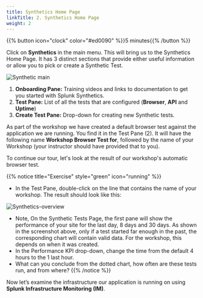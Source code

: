 ```yaml
---
title: Synthetics Home Page
linkTitle: 2. Synthetics Home Page
weight: 2
---
```


{{% button icon="clock" color="#ed0090" %}}5 minutes{{% /button %}}

Click on **Synthetics** in the main menu. This will bring us to the Synthetics Home Page. It has 3 distinct sections that provide either useful information or allow you to pick or create a Synthetic Test.

![Synthetic main](../images/synthetics-main.png)

1. **Onboarding Pane:** Training videos and links to documentation to get you started with Splunk Synthetics.
2. **Test Pane:** List of all the tests that are configured (**Browser**, **API** and **Uptime**)
3. **Create Test Pane:** Drop-down for creating new Synthetic tests.

As part of the workshop we have created a default browser test against the application we are running. You find it in the Test Pane (2). It will have the following name **Workshop Browser Test for**, followed by the name of your Workshop (your instructor should have provided that to you).

To continue our tour, let's look at the result of our workshop's automatic browser test.  

{{% notice title="Exercise" style="green" icon="running" %}}

* In the Test Pane, double-click on the line that contains the name of your workshop. The result should look like this:

![Synthetics-overview](../images/synthetics-test-overview.png)

* Note, On the Synthetic Tests Page, the first pane will show the performance of your site for the last day, 8 days and 30 days. As shown in the screenshot above, only if a test started far enough in the past, the corresponding chart will contain valid data. For the workshop, this depends on when it was created.
* In the Performance KPI drop-down, change the time from the default 4 hours to the 1 last hour.  
* What can you conclude from the dotted chart, how often are these tests run, and from where?
{{% /notice %}}

Now let’s examine the infrastructure our application is running on using **Splunk Infrastructure Monitoring (IM)**.
